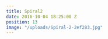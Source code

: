 ```yaml
---
title: Spiral2
date: 2016-10-04 18:25:00 Z
position: 13
image: "/uploads/Spiral-2-2ef283.jpg"
---
```


